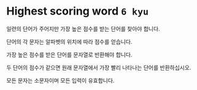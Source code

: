 # Highest scoring word `6 kyu`

일련의 단어가 주어지만 가장 높은 점수를 받는 단어를 찾아야 합니다.

단어의 각 문자는 알파벳의 위치에 따라 점수를 얻습니다.

가장 높은 점수를 받은 단어를 문자열로 반환해야 합니다.

두 단어의 점수가 같으면 원래 문자열에서 가장 빨리 나타나는 단어를 반환하십시오.

모든 문자는 소문자이며 모든 입력이 유효합니다.